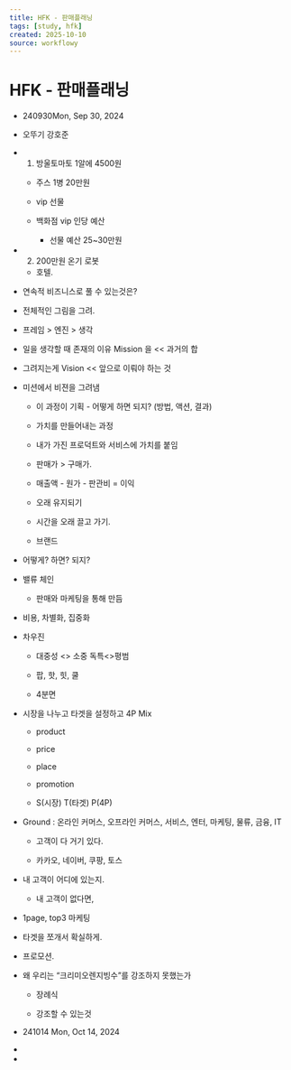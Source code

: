```yaml
---
title: HFK - 판매플래닝
tags: [study, hfk]
created: 2025-10-10
source: workflowy
---
```


# HFK - 판매플래닝

- 240930Mon, Sep 30, 2024 

- 오뚜기 강호준

- 1. 방울토마토 1알에 4500원

  - 주스 1병 20만원

  - vip 선물

  - 백화점 vip 인당 예산

    - 선물 예산 25~30만원

- 2. 200만원 온기 로봇

  - 호텔. 

- 연속적 비즈니스로 풀 수 있는것은?

- 전체적인 그림을 그려.

- 프레임 > 엔진 > 생각

- 일을 생각할 때 존재의 이유 Mission 을  << 과거의 합

- 그려지는게 Vision << 앞으로 이뤄야 하는 것

- 미션에서 비젼을 그려냄

  - 이 과정이 기획 - 어떻게 하면 되지? (방법, 액션, 결과)

  - 가치를 만들어내는 과정

  - 내가 가진 프로덕트와 서비스에 가치를 붙임

  - 판매가 > 구매가. 

  - 매출액 - 원가 - 판관비 = 이익

  - 오래 유지되기

  - 시간을 오래 끌고 가기.

  - 브랜드

- 어떻게? 하면? 되지?

- 밸류 체인

  - 판매와 마케팅을 통해 만듬

- 비용, 차별화, 집중화

- 차우진 

  - 대중성 <> 소중 독특<>평범

  - 팝, 핫, 힛, 쿨

  - 4분면

- 시장을 나누고 타겟을 설정하고 4P Mix

  - product

  - price

  - place

  - promotion

  - S(시장) T(타겟) P(4P)

- Ground : 온라인 커머스, 오프라인 커머스, 서비스, 엔터, 마케팅, 물류, 금융, IT 

  - 고객이 다 거기 있다.

  - 카카오, 네이버, 쿠팡, 토스

- 내 고객이 어디에 있는지. 

  - 내 고객이 없다면, 

- 1page, top3 마케팅

- 타겟을 쪼개서 확실하게.

- 프로모션.

- 왜 우리는 “크리미오렌지빙수”를 강조하지 못했는가

  - 장례식

  - 강조할 수 있는것

- 241014 Mon, Oct 14, 2024 

- 

- 
